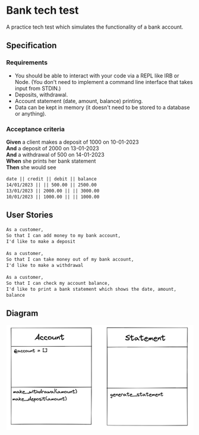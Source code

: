 # Bank tech test

A practice tech test which simulates the functionality of a bank account.

## Specification

### Requirements

* You should be able to interact with your code via a REPL like IRB or Node.  (You don't need to implement a command line interface that takes input from STDIN.)
* Deposits, withdrawal.
* Account statement (date, amount, balance) printing.
* Data can be kept in memory (it doesn't need to be stored to a database or anything).

### Acceptance criteria

**Given** a client makes a deposit of 1000 on 10-01-2023  
**And** a deposit of 2000 on 13-01-2023  
**And** a withdrawal of 500 on 14-01-2023  
**When** she prints her bank statement  
**Then** she would see

```
date || credit || debit || balance
14/01/2023 || || 500.00 || 2500.00
13/01/2023 || 2000.00 || || 3000.00
10/01/2023 || 1000.00 || || 1000.00
```

## User Stories
```
As a customer, 
So that I can add money to my bank account,
I'd like to make a deposit

As a customer, 
So that I can take money out of my bank account,
I'd like to make a withdrawal

As a customer, 
So that I can check my account balance,
I'd like to print a bank statement which shows the date, amount, balance
```

## Diagram
![](Diagram.png)